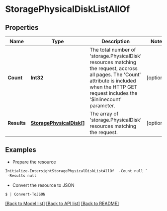 # StoragePhysicalDiskListAllOf
## Properties

Name | Type | Description | Notes
------------ | ------------- | ------------- | -------------
**Count** | **Int32** | The total number of &#39;storage.PhysicalDisk&#39; resources matching the request, accross all pages. The &#39;Count&#39; attribute is included when the HTTP GET request includes the &#39;$inlinecount&#39; parameter. | [optional] 
**Results** | [**StoragePhysicalDisk[]**](StoragePhysicalDisk.md) | The array of &#39;storage.PhysicalDisk&#39; resources matching the request. | [optional] 

## Examples

- Prepare the resource
```powershell
Initialize-IntersightStoragePhysicalDiskListAllOf  -Count null `
 -Results null
```

- Convert the resource to JSON
```powershell
$ | Convert-ToJSON
```

[[Back to Model list]](../README.md#documentation-for-models) [[Back to API list]](../README.md#documentation-for-api-endpoints) [[Back to README]](../README.md)

